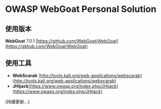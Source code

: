 OWASP WebGoat Personal Solution
====================

使用版本
----
**WebGoat** 7.0.1
[https://github.com/WebGoat/WebGoat](https://github.com/WebGoat/WebGoat)


使用工具
----
*   **WebScarab**
[http://tools.kali.org/web-applications/webscarab](http://tools.kali.org/web-applications/webscarab)
*	**JHijack**[https://www.owasp.org/index.php/JHijack](https://www.owasp.org/index.php/JHijack)


(持續更新...)
